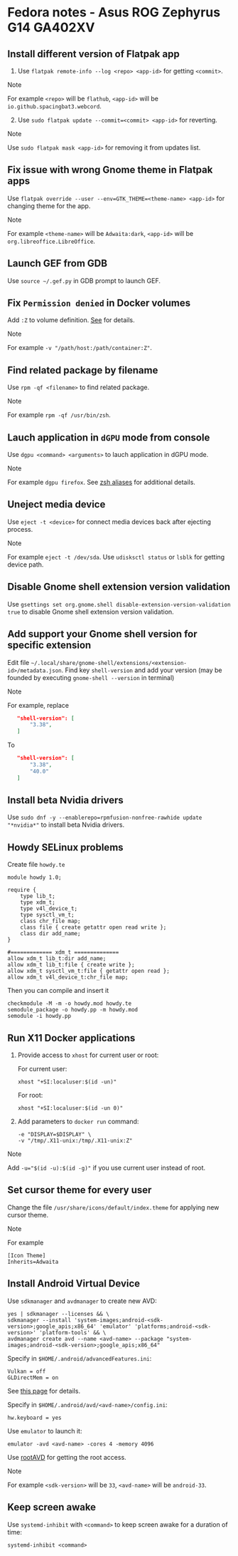 # Fedora notes - Asus ROG Zephyrus G14 GA402XV

## Install different version of Flatpak app

1. Use `flatpak remote-info --log <repo> <app-id>` for getting `<commit>`.

> [!NOTE]
> For example `<repo>` will be `flathub`, `<app-id>` will be `io.github.spacingbat3.webcord`.

2. Use `sudo flatpak update --commit=<commit> <app-id>` for reverting.

> [!NOTE]
> Use `sudo flatpak mask <app-id>` for removing it from updates list.

## Fix issue with wrong Gnome theme in Flatpak apps

Use `flatpak override --user --env=GTK_THEME=<theme-name> <app-id>` for changing theme for the app.

> [!NOTE]
> For example `<theme-name>` will be `Adwaita:dark`, `<app-id>` will be `org.libreoffice.LibreOffice`.

## Launch GEF from GDB

Use `source ~/.gef.py` in GDB prompt to launch GEF.

## Fix `Permission denied` in Docker volumes

Add `:Z` to volume definition. [See](https://stackoverflow.com/a/31334443) for details.

> [!NOTE]
> For example `-v "/path/host:/path/container:Z"`.

## Find related package by filename

Use `rpm -qf <filename>` to find related package.

> [!NOTE]
> For example `rpm -qf /usr/bin/zsh`.

## Lauch application in `dGPU` mode from console

Use `dgpu <command> <arguments>` to lauch application in dGPU mode.

> [!NOTE]
> For example `dgpu firefox`.
> See [zsh aliases](./configs/zsh/.zsh_aliases) for additional details.

## Uneject media device

Use `eject -t <device>` for connect media devices back after ejecting process.

> [!NOTE]
> For example `eject -t /dev/sda`.
> Use `udisksctl status` or `lsblk` for getting device path.

## Disable Gnome shell extension version validation

Use `gsettings set org.gnome.shell disable-extension-version-validation true` to disable Gnome shell extension version validation.

## Add support your Gnome shell version for specific extension

Edit file `~/.local/share/gnome-shell/extensions/<extension-id>/metadata.json`. Find key `shell-version` and add your version (may be founded by executing `gnome-shell --version` in terminal)

> [!NOTE]
> For example, replace
>
> ```json
>    "shell-version": [
>        "3.38",
>    ]
> ```
>
> To
>
> ```json
>    "shell-version": [
>        "3.38",
>        "40.0"
>    ]
> ```

## Install beta Nvidia drivers

Use `sudo dnf -y --enablerepo=rpmfusion-nonfree-rawhide update "*nvidia*"` to install beta Nvidia drivers.

## Howdy SELinux problems

Create file `howdy.te`

```text
module howdy 1.0;

require {
    type lib_t;
    type xdm_t;
    type v4l_device_t;
    type sysctl_vm_t;
    class chr_file map;
    class file { create getattr open read write };
    class dir add_name;
}

#============= xdm_t ==============
allow xdm_t lib_t:dir add_name;
allow xdm_t lib_t:file { create write };
allow xdm_t sysctl_vm_t:file { getattr open read };
allow xdm_t v4l_device_t:chr_file map;
```

Then you can compile and insert it

```shell
checkmodule -M -m -o howdy.mod howdy.te
semodule_package -o howdy.pp -m howdy.mod
semodule -i howdy.pp
```

## Run X11 Docker applications

1. Provide access to `xhost` for current user or root:

    For current user:

    ```shell
    xhost "+SI:localuser:$(id -un)"
    ```

    For root:

    ```shell
    xhost "+SI:localuser:$(id -un 0)"
    ```

2. Add parameters to `docker run` command:

    ```shell
    -e "DISPLAY=$DISPLAY" \
    -v "/tmp/.X11-unix:/tmp/.X11-unix:Z"
    ```

> [!NOTE]
> Add `-u="$(id -u):$(id -g)"` if you use current user instead of root.

## Set cursor theme for every user

Change the file `/usr/share/icons/default/index.theme` for applying new cursor theme.

> [!NOTE]
> For example
>
> ```text
> [Icon Theme]
> Inherits=Adwaita
> ```

## Install Android Virtual Device

Use `sdkmanager` and `avdmanager` to create new AVD:

```shell
yes | sdkmanager --licenses && \
sdkmanager --install 'system-images;android-<sdk-version>;google_apis;x86_64' 'emulator' 'platforms;android-<sdk-version>' 'platform-tools' && \
avdmanager create avd --name <avd-name> --package "system-images;android-<sdk-version>;google_apis;x86_64"
```

Specify in `$HOME/.android/advancedFeatures.ini`:

```text
Vulkan = off
GLDirectMem = on
```

See [this page](https://stackoverflow.com/a/68344341) for details.

Specify in `$HOME/.android/avd/<avd-name>/config.ini`:

```text
hw.keyboard = yes
```

Use `emulator` to launch it:

```shell
emulator -avd <avd-name> -cores 4 -memory 4096
```

Use [rootAVD](https://gitlab.com/newbit/rootAVD) for getting the root access.

> [!NOTE]
> For example `<sdk-version>` will be `33`, `<avd-name>` will be `android-33`.

## Keep screen awake

Use `systemd-inhibit` with `<command>` to keep screen awake for a duration of time:

```shell
systemd-inhibit <command>
```
